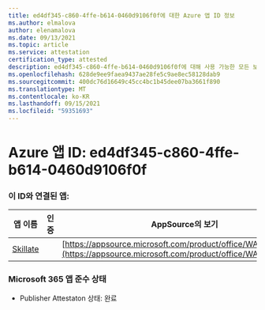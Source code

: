 ```yaml
---
title: ed4df345-c860-4ffe-b614-0460d9106f0f에 대한 Azure 앱 ID 정보
ms.author: elmalova
author: elenamalova
ms.date: 09/13/2021
ms.topic: article
ms.service: attestation
certification_type: attested
description: ed4df345-c860-4ffe-b614-0460d9106f0f에 대해 사용 가능한 모든 보안 및 규정 준수 정보입니다.
ms.openlocfilehash: 628de9ee9faea9437ae28fe5c9ae8ec58128dab9
ms.sourcegitcommit: 400dc76d16649c45cc4bc1b45dee07ba3661f890
ms.translationtype: MT
ms.contentlocale: ko-KR
ms.lasthandoff: 09/15/2021
ms.locfileid: "59351693"
---
```

# <a name="azure-app-id-ed4df345-c860-4ffe-b614-0460d9106f0f"></a>Azure 앱 ID: ed4df345-c860-4ffe-b614-0460d9106f0f


### <a name="apps-associated-with-this-id"></a>이 ID와 연결된 앱:
| **앱 이름** | **인증** | **AppSource의 보기** |
|--------------|---------------|-----------------------|
| [Skillate](https://docs.microsoft.com/microsoft-365-app-certification/forward/WA200002490) |  | [https://appsource.microsoft.com/product/office/WA200002490](https://appsource.microsoft.com/product/office/WA200002490) |

### <a name="microsoft-365-app-compliance-status"></a>Microsoft 365 앱 준수 상태
- Publisher Attestaton 상태: 완료
